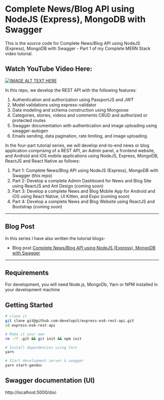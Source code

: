 # Complete News/Blog API using NodeJS (Express), MongoDB with Swagger

This is the source code for Complete News/Blog API using NodeJS (Express), MongoDB with Swagger - Part 1 of my Complete MERN Stack video tutorial.

## Watch YouTube Video Here:

[![IMAGE ALT TEXT HERE](https://img.youtube.com/vi/qrDD7jgnZTU/0.jpg)](https://www.youtube.com/watch?v=qrDD7jgnZTU)

In this repo, we develop the REST API with the following features:

1. Authentication and authorization using PassportJS and JWT
2. Model validations using express-validator
3. Data modeling and schema construction using Mongoose
4. Categories, stories, videos and comments CRUD and authorized or protected routes
5. Swagger documentation with authentication and image uploading using swagger-autogen
6. Emails sending, data pagination, rate limiting, and image uploading.

In the four-part tutorial series, we will develop end-to-end news or blog application comprising of a REST API, an Admin panel, a frontend website, and Android and iOS mobile applications using NodeJS, Express, MongoDB, ReactJS and React Native as follows:

1. Part 1: Complete News/Blog API using NodeJS (Express), MongoDB with Swagger (this repo)
2. Part 2: Develop a complete Admin Dashboard for News and Blog Site using ReactJS and Ant Design (coming soon)
3. Part 3: Develop a complete News and Blog Mobile App for Android and iOS using React Native, UI Kitten, and Expo (coming soon)
4. Part 4: Develop a complete News and Blog Website using ReactJS and Bootstrap (coming soon)

---

## Blog Post

In this series I have also written the tutorial blogs-

- Blog post
  [Complete News/Blog API using NodeJS (Express), MongoDB with Swagger](https://markscodingspot.com/complete-news-blog-api-using-nodejs-express-mongodb-with-swagger)

---

## Requirements

For development, you will need Node.js, MongoDb, Yarn or NPM installed in your development machine

## Getting Started

```sh
# clone it
git clone git@github.com:developit/express-es6-rest-api.git
cd express-es6-rest-api

# Make it your own
rm -rf .git && git init && npm init

# Install dependencies using Yarn
yarn

# Start development server & swagger
yarn start-gendoc

```

## Swagger documentation (UI)

http://localhost:5000/doc
